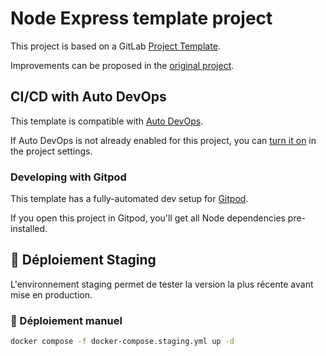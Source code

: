 # Node Express template project

This project is based on a GitLab [Project Template](https://docs.gitlab.com/ee/user/project/#create-a-project-from-a-built-in-template).

Improvements can be proposed in the [original project](https://gitlab.com/gitlab-org/project-templates/express).

## CI/CD with Auto DevOps

This template is compatible with [Auto DevOps](https://docs.gitlab.com/ee/topics/autodevops/).

If Auto DevOps is not already enabled for this project, you can [turn it on](https://docs.gitlab.com/ee/topics/autodevops/#enable-or-disable-auto-devops) in the project settings.

### Developing with Gitpod

This template has a fully-automated dev setup for [Gitpod](https://docs.gitlab.com/ee/integration/gitpod.html).

If you open this project in Gitpod, you'll get all Node dependencies pre-installed.

## 🚀 Déploiement Staging

L'environnement staging permet de tester la version la plus récente avant mise en production.

### 🔧 Déploiement manuel

```bash
docker compose -f docker-compose.staging.yml up -d
```
